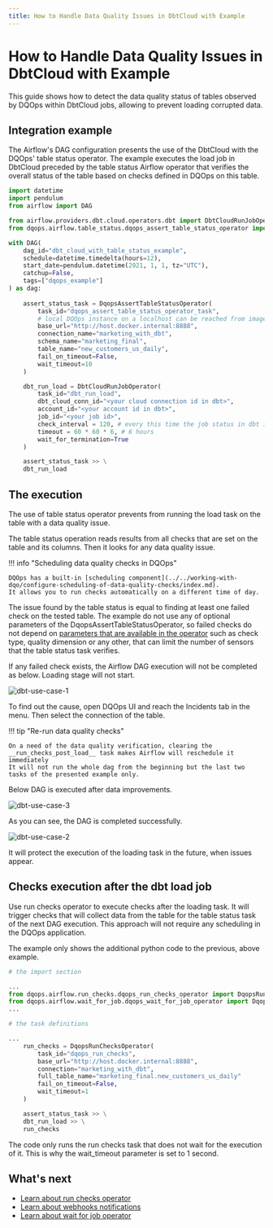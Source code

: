 ```yaml
---
title: How to Handle Data Quality Issues in DbtCloud with Example
---
```

# How to Handle Data Quality Issues in DbtCloud with Example
This guide shows how to detect the data quality status of tables observed by DQOps within DbtCloud jobs, allowing to prevent loading corrupted data.

## Integration example

The Airflow's DAG configuration presents the use of the DbtCloud with the DQOps' table status operator.
The example executes the load job in DbtCloud preceded by the table status Airflow operator that verifies the overall status of the table based on checks defined in DQOps on this table.

```python
import datetime
import pendulum
from airflow import DAG

from airflow.providers.dbt.cloud.operators.dbt import DbtCloudRunJobOperator
from dqops.airflow.table_status.dqops_assert_table_status_operator import DqopsAssertTableStatusOperator

with DAG(
    dag_id="dbt_cloud_with_table_status_example",
    schedule=datetime.timedelta(hours=12),
    start_date=pendulum.datetime(2021, 1, 1, tz="UTC"),
    catchup=False,
    tags=["dqops_example"]
) as dag:
    
    assert_status_task = DqopsAssertTableStatusOperator(
        task_id="dqops_assert_table_status_operator_task",
        # local DQOps instance on a localhost can be reached from images with substitution the "host.docker.internal" in place of "localhost"
        base_url="http://host.docker.internal:8888",
        connection_name="marketing_with_dbt",
        schema_name="marketing_final",
        table_name="new_customers_us_daily",
        fail_on_timeout=False,
        wait_timeout=10
    )

    dbt_run_load = DbtCloudRunJobOperator(
        task_id="dbt_run_load",
        dbt_cloud_conn_id="<your cloud connection id in dbt>",
        account_id="<your account id in dbt>",
        job_id="<your job id>",
        check_interval = 120, # every this time the job status in dbt is checked
        timeout = 60 * 60 * 6, # 6 hours
        wait_for_termination=True
    )

    assert_status_task >> \
    dbt_run_load

```


## The execution

The use of table status operator prevents from running the load task on the table with a data quality issue.

The table status operation reads results from all checks that are set on the table and its columns.
Then it looks for any data quality issue.

!!! info "Scheduling data quality checks in DQOps"

    DQOps has a built-in [scheduling component](../../working-with-dqo/configure-scheduling-of-data-quality-checks/index.md).
    It allows you to run checks automatically on a different time of day.


The issue found by the table status is equal to finding at least one failed check on the tested table. 
The example do not use any of optional parameters of the DqopsAssertTableStatusOperator, 
so failed checks do not depend on [parameters that are available in the operator](../airflow/table-status-operator.md) 
such as check type, quality dimension or any other, that can limit the number of sensors that the table status task verifies.

If any failed check exists, the Airflow DAG execution will not be completed as below. Loading stage will not start.

![dbt-use-case-1](https://dqops.com/docs/images/integrations/airflow/dbt/dbt-cloud-table-status/dbt-cloud-table-status-1.png)

To find out the cause, open DQOps UI and reach the Incidents tab in the menu. 
Then select the connection of the table.

!!! tip "Re-run data quality checks"

    On a need of the data quality verification, clearing the __run_checks_post_load__ task makes Airflow will reschedule it immediately
    It will not run the whole dag from the beginning but the last two tasks of the presented example only.

Below DAG is executed after data improvements.

![dbt-use-case-3](https://dqops.com/docs/images/integrations/airflow/dbt/dbt-cloud-table-status/dbt-cloud-table-status-3.png)

As you can see, the DAG is completed successfully. 

![dbt-use-case-2](https://dqops.com/docs/images/integrations/airflow/dbt/dbt-cloud-table-status/dbt-cloud-table-status-2.png)

It will protect the execution of the loading task in the future, when issues appear.

## Checks execution after the dbt load job

Use run checks operator to execute checks after the loading task. 
It will trigger checks that will collect data from the table for the table status task of the next DAG execution.
This approach will not require any scheduling in the DQOps application.

The example only shows the additional python code to the previous, above example. 


```python
# the import section

...
from dqops.airflow.run_checks.dqops_run_checks_operator import DqopsRunChecksOperator
from dqops.airflow.wait_for_job.dqops_wait_for_job_operator import DqopsWaitForJobOperator
...

# the task definitions

...
    run_checks = DqopsRunChecksOperator(
        task_id="dqops_run_checks",
        base_url="http://host.docker.internal:8888",
        connection="marketing_with_dbt",
        full_table_name="marketing_final.new_customers_us_daily"
        fail_on_timeout=False,
        wait_timeout=1
    )

    assert_status_task >> \
    dbt_run_load >> \
    run_checks

```

The code only runs the run checks task that does not wait for the execution of it.
This is why the wait_timeout parameter is set to 1 second.


## What's next

- [Learn about run checks operator](../airflow/run-checks-operator.md)
- [Learn about webhooks notifications](../webhooks/index.md)
- [Learn about wait for job operator](../airflow/wait-for-job-operator.md)
